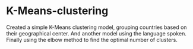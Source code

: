 # K-Means-clustering
Created a simple K-Means clustering model, grouping countries based on their geographical center. And another model using the language spoken. Finally using the elbow method to find the optimal number of clusters.

